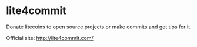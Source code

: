 lite4commit
==========


Donate litecoins to open source projects or make commits and get tips for it.

Official site: http://lite4commit.com/



